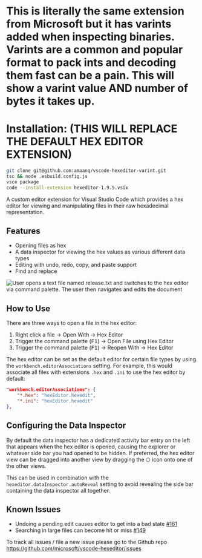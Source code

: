 # This is literally the same extension from Microsoft but it has varints added when inspecting binaries. Varints are a common and popular format to pack ints and decoding them fast can be a pain. This will show a varint value AND number of bytes it takes up. 

# Installation: (THIS WILL REPLACE THE DEFAULT HEX EDITOR EXTENSION)
```sh
git clone git@github.com:amaanq/vscode-hexeditor-varint.git
tsc && node .esbuild.config.js
vsce package
code --install-extension hexeditor-1.9.5.vsix
```

A custom editor extension for Visual Studio Code which provides a hex editor for viewing and manipulating files in their raw hexadecimal representation.

## Features

- Opening files as hex
- A data inspector for viewing the hex values as various different data types
- Editing with undo, redo, copy, and paste support
- Find and replace

![User opens a text file named release.txt and switches to the hex editor via command palette. The user then navigates and edits the document](https://raw.githubusercontent.com/microsoft/vscode-hexeditor/main/hex-editor.gif)

## How to Use

There are three ways to open a file in the hex editor:

1. Right click a file -> Open With -> Hex Editor
2. Trigger the command palette (<kbd>F1</kbd>) -> Open File using Hex Editor
3. Trigger the command palette (<kbd>F1</kbd>) -> Reopen With -> Hex Editor

The hex editor can be set as the default editor for certain file types by using the `workbench.editorAssociations` setting. For example, this would associate all files with extensions `.hex` and `.ini` to use the hex editor by default:

```json
"workbench.editorAssociations": {
    "*.hex": "hexEditor.hexedit",
    "*.ini": "hexEditor.hexedit"
},
```

## Configuring the Data Inspector

By default the data inspector has a dedicated activity bar entry on the left that appears when the hex editor is opened, causing the explorer or whatever side bar you had opened to be hidden. If preferred, the hex editor view can be dragged into another view by dragging the ⬡ icon onto one of the other views.

This can be used in combination with the `hexeditor.dataInspector.autoReveal` setting to avoid revealing the side bar containing the data inspector all together.

## Known Issues

- Undoing a pending edit causes editor to get into a bad state [#161](https://github.com/microsoft/vscode-hexeditor/issues/161)
- Searching in large files can become hit or miss [#149](https://github.com/microsoft/vscode-hexeditor/issues/149)

To track all issues / file a new issue please go to the Github repo https://github.com/microsoft/vscode-hexeditor/issues
